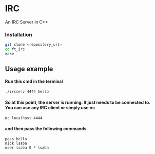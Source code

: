 # IRC
An IRC Server in C++

### Installation
``` bash
git clone <repository_url>
cd ft_irc
make
```
## Usage example
#### Run this cmd in the terminal
```
./ircserv 4444 hello
```
#### So at this point, the server is running. It just needs to be connected to. You can use any IRC client or simply use nc
```
nc localhost 4444
```
#### and then pass the following commands
```
pass hello
nick lsaba
user lsaba 0 * lsaba
```

